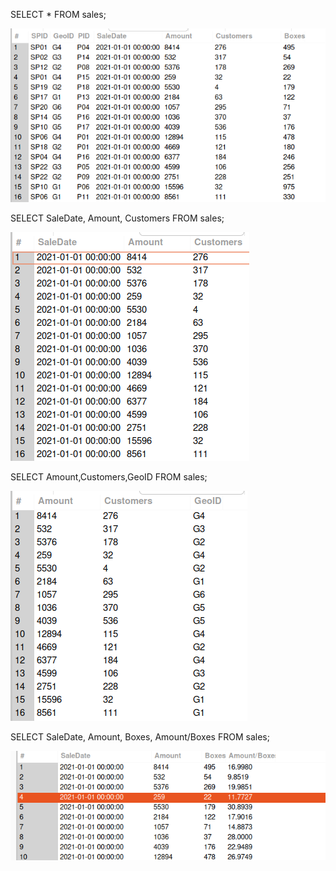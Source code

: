 SELECT * FROM sales;



![alt text](image-3.png)

SELECT SaleDate, Amount, Customers FROM sales;

![alt text](image-1.png)

SELECT Amount,Customers,GeoID FROM sales;

![alt text](image-2.png)

SELECT SaleDate, Amount, Boxes, Amount/Boxes FROM sales;

![alt text](image-4.png)